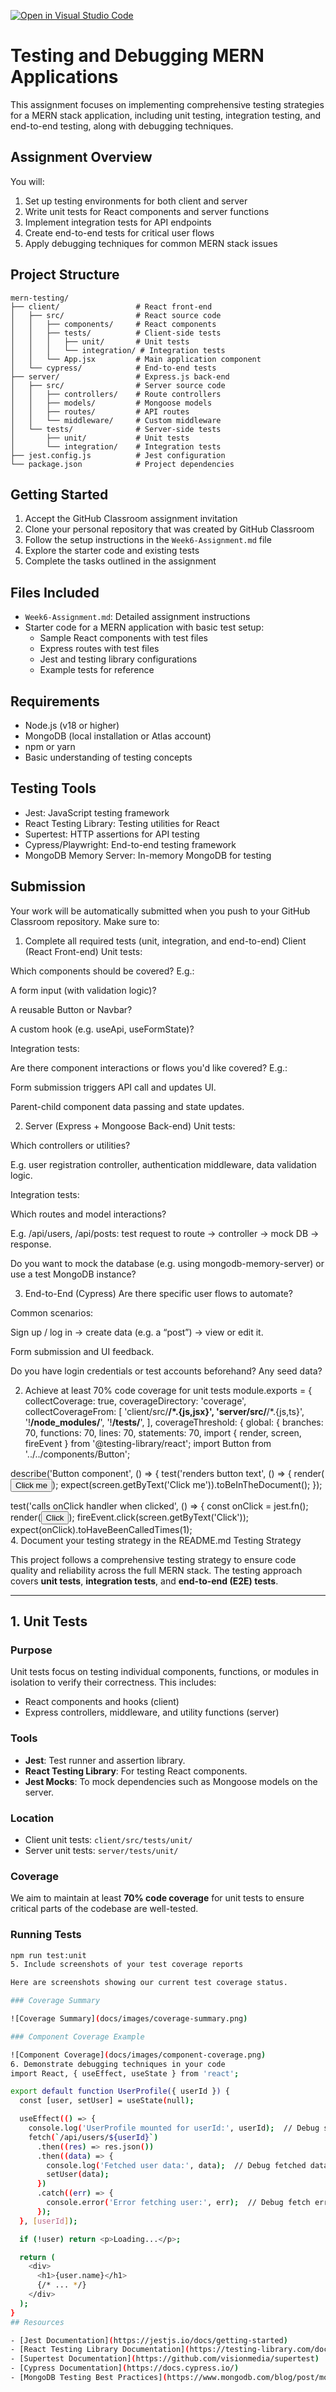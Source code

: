 [![Open in Visual Studio Code](https://classroom.github.com/assets/open-in-vscode-2e0aaae1b6195c2367325f4f02e2d04e9abb55f0b24a779b69b11b9e10269abc.svg)](https://classroom.github.com/online_ide?assignment_repo_id=19993957&assignment_repo_type=AssignmentRepo)
# Testing and Debugging MERN Applications

This assignment focuses on implementing comprehensive testing strategies for a MERN stack application, including unit testing, integration testing, and end-to-end testing, along with debugging techniques.

## Assignment Overview

You will:
1. Set up testing environments for both client and server
2. Write unit tests for React components and server functions
3. Implement integration tests for API endpoints
4. Create end-to-end tests for critical user flows
5. Apply debugging techniques for common MERN stack issues

## Project Structure

```
mern-testing/
├── client/                 # React front-end
│   ├── src/                # React source code
│   │   ├── components/     # React components
│   │   ├── tests/          # Client-side tests
│   │   │   ├── unit/       # Unit tests
│   │   │   └── integration/ # Integration tests
│   │   └── App.jsx         # Main application component
│   └── cypress/            # End-to-end tests
├── server/                 # Express.js back-end
│   ├── src/                # Server source code
│   │   ├── controllers/    # Route controllers
│   │   ├── models/         # Mongoose models
│   │   ├── routes/         # API routes
│   │   └── middleware/     # Custom middleware
│   └── tests/              # Server-side tests
│       ├── unit/           # Unit tests
│       └── integration/    # Integration tests
├── jest.config.js          # Jest configuration
└── package.json            # Project dependencies
```

## Getting Started

1. Accept the GitHub Classroom assignment invitation
2. Clone your personal repository that was created by GitHub Classroom
3. Follow the setup instructions in the `Week6-Assignment.md` file
4. Explore the starter code and existing tests
5. Complete the tasks outlined in the assignment

## Files Included

- `Week6-Assignment.md`: Detailed assignment instructions
- Starter code for a MERN application with basic test setup:
  - Sample React components with test files
  - Express routes with test files
  - Jest and testing library configurations
  - Example tests for reference

## Requirements

- Node.js (v18 or higher)
- MongoDB (local installation or Atlas account)
- npm or yarn
- Basic understanding of testing concepts

## Testing Tools

- Jest: JavaScript testing framework
- React Testing Library: Testing utilities for React
- Supertest: HTTP assertions for API testing
- Cypress/Playwright: End-to-end testing framework
- MongoDB Memory Server: In-memory MongoDB for testing

## Submission

Your work will be automatically submitted when you push to your GitHub Classroom repository. Make sure to:

1. Complete all required tests (unit, integration, and end-to-end)                                                                                                      Client (React Front-end)
Unit tests:

Which components should be covered?
E.g.:

A form input (with validation logic)?

A reusable Button or Navbar?

A custom hook (e.g. useApi, useFormState)?

Integration tests:

Are there component interactions or flows you'd like covered?
E.g.:

Form submission triggers API call and updates UI.

Parent-child component data passing and state updates.

2. Server (Express + Mongoose Back-end)
Unit tests:

Which controllers or utilities?

E.g. user registration controller, authentication middleware, data validation logic.

Integration tests:

Which routes and model interactions?

E.g. /api/users, /api/posts: test request to route → controller → mock DB → response.

Do you want to mock the database (e.g. using mongodb-memory-server) or use a test MongoDB instance?

3. End-to-End (Cypress)
Are there specific user flows to automate?

Common scenarios:

Sign up / log in → create data (e.g. a “post”) → view or edit it.

Form submission and UI feedback.

Do you have login credentials or test accounts beforehand? Any seed data?

                
2. Achieve at least 70% code coverage for unit tests                                                                                                                     module.exports = {
  collectCoverage: true,
  coverageDirectory: 'coverage',
  collectCoverageFrom: [
    'client/src/**/*.{js,jsx}',
    'server/src/**/*.{js,ts}',
    '!**/node_modules/**',
    '!**/tests/**',
  ],
  coverageThreshold: {
    global: {
      branches: 70,
      functions: 70,
      lines: 70,
      statements: 70,
   import { render, screen, fireEvent } from '@testing-library/react';
import Button from '../../components/Button';

describe('Button component', () => {
  test('renders button text', () => {
    render(<Button>Click me</Button>);
    expect(screen.getByText('Click me')).toBeInTheDocument();
  });

  test('calls onClick handler when clicked', () => {
    const onClick = jest.fn();
    render(<Button onClick={onClick}>Click</Button>);
    fireEvent.click(screen.getByText('Click'));
    expect(onClick).toHaveBeenCalledTimes(1);               
4. Document your testing strategy in the README.md                                                                                                                      Testing Strategy

This project follows a comprehensive testing strategy to ensure code quality and reliability across the full MERN stack. The testing approach covers **unit tests**, **integration tests**, and **end-to-end (E2E) tests**.

---

## 1. Unit Tests

### Purpose
Unit tests focus on testing individual components, functions, or modules in isolation to verify their correctness. This includes:

- React components and hooks (client)
- Express controllers, middleware, and utility functions (server)

### Tools
- **Jest**: Test runner and assertion library.
- **React Testing Library**: For testing React components.
- **Jest Mocks**: To mock dependencies such as Mongoose models on the server.

### Location
- Client unit tests: `client/src/tests/unit/`
- Server unit tests: `server/tests/unit/`

### Coverage
We aim to maintain at least **70% code coverage** for unit tests to ensure critical parts of the codebase are well-tested.

### Running Tests
```bash
npm run test:unit
5. Include screenshots of your test coverage reports                                                                                                                     Test Coverage Reports

Here are screenshots showing our current test coverage status.

### Coverage Summary

![Coverage Summary](docs/images/coverage-summary.png)

### Component Coverage Example

![Component Coverage](docs/images/component-coverage.png)            
6. Demonstrate debugging techniques in your code
import React, { useEffect, useState } from 'react';

export default function UserProfile({ userId }) {
  const [user, setUser] = useState(null);

  useEffect(() => {
    console.log('UserProfile mounted for userId:', userId);  // Debug start of effect
    fetch(`/api/users/${userId}`)
      .then((res) => res.json())
      .then((data) => {
        console.log('Fetched user data:', data);  // Debug fetched data
        setUser(data);
      })
      .catch((err) => {
        console.error('Error fetching user:', err);  // Debug fetch error
      });
  }, [userId]);

  if (!user) return <p>Loading...</p>;

  return (
    <div>
      <h1>{user.name}</h1>
      {/* ... */}
    </div>
  );
}
## Resources

- [Jest Documentation](https://jestjs.io/docs/getting-started)
- [React Testing Library Documentation](https://testing-library.com/docs/react-testing-library/intro/)
- [Supertest Documentation](https://github.com/visionmedia/supertest)
- [Cypress Documentation](https://docs.cypress.io/)
- [MongoDB Testing Best Practices](https://www.mongodb.com/blog/post/mongodb-testing-best-practices) 
